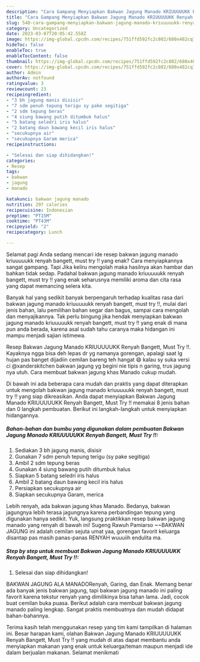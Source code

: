```yaml
---
description: "Cara Gampang Menyiapkan Bakwan Jagung Manado KRIUUUUUKK Renyah Bangett, Must Try !!, Bisa Manjain Lidah"
title: "Cara Gampang Menyiapkan Bakwan Jagung Manado KRIUUUUUKK Renyah Bangett, Must Try !!, Bisa Manjain Lidah"
slug: 540-cara-gampang-menyiapkan-bakwan-jagung-manado-kriuuuuukk-renyah-bangett-must-try-bisa-manjain-lidah
category: Uncategorized
date: 2023-03-07T20:05:42.558Z
image: https://img-global.cpcdn.com/recipes/751ffd592fc2c802/680x482cq70/bakwan-jagung-manado-kriuuuuukk-renyah-bangett-must-try-foto-resep-utama.jpg
hideToc: false
enableToc: true
enableTocContent: false
thumbnail: https://img-global.cpcdn.com/recipes/751ffd592fc2c802/680x482cq70/bakwan-jagung-manado-kriuuuuukk-renyah-bangett-must-try-foto-resep-utama.jpg
cover: https://img-global.cpcdn.com/recipes/751ffd592fc2c802/680x482cq70/bakwan-jagung-manado-kriuuuuukk-renyah-bangett-must-try-foto-resep-utama.jpg
author: Admin
authorAv: notfound
ratingvalue: 3
reviewcount: 23
recipeingredient:
- "3 bh jagung manis disisir"
- "7 sdm penuh tepung terigu sy pake segitiga"
- "2 sdm tepung beras"
- "4 siung bawang putih ditumbuk halus"
- "5 batang seledri iris halus"
- "2 batang daun bawang kecil iris halus"
- "secukupnya air"
- "secukupnya Garam merica"
recipeinstructions:

- "Selesai dan siap dihidangkan!"
categories:
- Resep
tags:
- bakwan
- jagung
- manado

katakunci: bakwan jagung manado 
nutrition: 297 calories
recipecuisine: Indonesian
preptime: "PT15M"
cooktime: "PT43M"
recipeyield: "2"
recipecategory: Lunch

---
```



Selamat pagi Anda sedang mencari ide resep bakwan jagung manado kriuuuuukk renyah bangett, must try !! yang enak? Cara menyiapkannya sangat gampang. Tapi Jika keliru mengolah maka hasilnya akan hambar dan bahkan tidak sedap. Padahal bakwan jagung manado kriuuuuukk renyah bangett, must try !! yang enak seharusnya memiliki aroma dan cita rasa yang dapat memancing selera kita.


Banyak hal yang sedikit banyak berpengaruh terhadap kualitas rasa dari bakwan jagung manado kriuuuuukk renyah bangett, must try !!, mulai dari jenis bahan, lalu pemilihan bahan segar dan bagus, sampai cara mengolah dan menyajikannya. Tak perlu bingung jika hendak menyiapkan bakwan jagung manado kriuuuuukk renyah bangett, must try !! yang enak di mana pun anda berada, karena asal sudah tahu caranya maka hidangan ini mampu menjadi sajian istimewa.

Resep Bakwan Jagung Manado KRIUUUUUKK Renyah Bangett, Must Try !!. Kayaknya ngga bisa deh lepas dr yg namanya gorengan, apalagi saat lg hujan pas banget dijadiin cemilan bareng teh hangat 😄 kalau sy suka versi ci @xanderskitchen bakwan jagung yg begini nie tipis n garing, trus jagung nya utuh. Cara membuat bakwan jagung khas Manado cukup mudah.


Di bawah ini ada beberapa cara mudah dan praktis yang dapat diterapkan untuk mengolah bakwan jagung manado kriuuuuukk renyah bangett, must try !! yang siap dikreasikan. Anda dapat menyiapkan Bakwan Jagung Manado KRIUUUUUKK Renyah Bangett, Must Try !! memakai 8 jenis bahan dan 0 langkah pembuatan. Berikut ini langkah-langkah untuk menyiapkan hidangannya.

<!--inarticleads1-->

##### Bahan-bahan dan bumbu yang digunakan dalam pembuatan Bakwan Jagung Manado KRIUUUUUKK Renyah Bangett, Must Try !!:

1. Sediakan 3 bh jagung manis, disisir
1. Gunakan 7 sdm penuh tepung terigu (sy pake segitiga)
1. Ambil 2 sdm tepung beras
1. Gunakan 4 siung bawang putih ditumbuk halus
1. Siapkan 5 batang seledri iris halus
1. Ambil 2 batang daun bawang kecil iris halus
1. Persiapkan secukupnya air
1. Siapkan secukupnya Garam, merica


Lebih renyah, ada bakwan jagung khas Manado. Bedanya, bakwan jagungnya lebih terasa jagungnya karena perbandingan tepung yang digunakan hanya sedikit. Yuk, langsung praktikkan resep bakwan jagung manado yang renyah di bawah ini! Sugeng Rawuh Pamiarso ~~BAKWAN JAGUNG ini adalah cemilan sejuta umat yaa, gorengan favorit keluarga disantap pas masih panas-panas RENYAH wuuuiih endulita ma. 

<!--inarticleads2-->

##### Step by step untuk membuat Bakwan Jagung Manado KRIUUUUUKK Renyah Bangett, Must Try !!:


1. Selesai dan siap dihidangkan!

BAKWAN JAGUNG ALA MANADORenyah, Garing, dan Enak. Memang benar ada banyak jenis bakwan jagung, tapi bakwan jagung manado ini paling favorit karena tekstur renyah yang dimilikinya bisa tahan lama. Jadi, cocok buat cemilan buka puasa. Berikut adalah cara membuat bakwan jagung manado paling lengkap. Sangat praktis membuatnya dan mudah didapat bahan-bahannya. 

Terima kasih telah menggunakan resep yang tim kami tampilkan di halaman ini. Besar harapan kami, olahan Bakwan Jagung Manado KRIUUUUUKK Renyah Bangett, Must Try !! yang mudah di atas dapat membantu anda menyiapkan makanan yang enak untuk keluarga/teman maupun menjadi ide dalam berjualan makanan. Selamat menikmati
